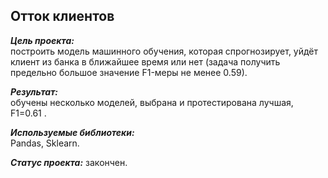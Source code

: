## Отток клиентов
***Цель проекта:***  
построить модель машинного обучения, которая спрогнозирует, уйдёт клиент из банка в ближайшее время или нет (задача получить предельно большое значение F1-меры не менее 0.59).  

***Результат:***  
обучены несколько моделей, выбрана и протестирована лучшая, F1=0.61 .  

***Используемые библиотеки:***  
Pandas, Sklearn.  

***Статус проекта:*** 
закончен.
